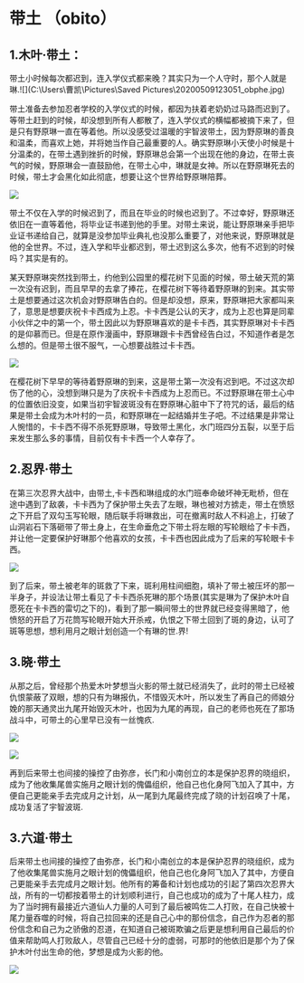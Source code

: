 #                               带土 （obito）                     

## 1.木叶·带土：

​    带土小时候每次都迟到，连入学仪式都来晚？其实只为一个人守时，那个人就是琳.![](C:\Users\曹凯\Pictures\Saved Pictures\20200509123051_obphe.jpg)

带土准备去参加忍者学校的入学仪式的时候，都因为扶着老奶奶过马路而迟到了。等带土赶到的时候，却没想到所有人都散了，连入学仪式的横幅都被摘下来了，但是只有野原琳一直在等着他。所以没感受过温暖的宇智波带土，因为野原琳的善良和温柔，而喜欢上她，并将她当作自己最重要的人。确实野原琳小天使小时候是十分温柔的，在带土遇到挫折的时候，野原琳总会第一个出现在他的身边，在带土丧气的时候，野原琳会一直鼓励他，在带土心中，琳就是女神。所以在野原琳死去的时候，带土才会黑化如此彻底，想要让这个世界给野原琳陪葬。

![](http://5b0988e595225.cdn.sohucs.com/images/20191228/8ed97bb0948e4e46b3640e2b0c8407a4.png)

带土不仅在入学的时候迟到了，而且在毕业的时候也迟到了。不过幸好，野原琳还依旧在一直等着他，将毕业证书递到他的手里。对带土来说，能让野原琳亲手把毕业证书递给自己，就算是没参加毕业典礼也没那么重要了，对他来说，野原琳就是他的全世界。不过，连入学和毕业都迟到，带土迟到这么多次，他有不迟到的时候吗？其实是有的。

某天野原琳突然找到带土，约他到公园里的樱花树下见面的时候，带土破天荒的第一次没有迟到，而且早早的去拿了捧花，在樱花树下等待着野原琳的到来。其实带土是想要通过这次机会对野原琳告白的。但是却没想，原来，野原琳把大家都叫来了，意思是想要庆祝卡卡西成为上忍。卡卡西是公认的天才，成为上忍也算是同辈小伙伴之中的第一个，带土因此以为野原琳喜欢的是卡卡西，其实野原琳对卡卡西的是仰慕而已。但是在原作漫画中，野原琳跟卡卡西曾经告白过，不知道作者是怎么想的。但是带土很不服气，一心想要战胜过卡卡西。

![](http://5b0988e595225.cdn.sohucs.com/images/20191228/99e39e45bc104da48d5106e44ea6dec0.png)

在樱花树下早早的等待着野原琳的到来，这是带土第一次没有迟到吧。不过这次却伤了他的心，没想到琳只是为了庆祝卡卡西成为上忍而已。不过野原琳在带土心中的位置依旧没变，如果当初宇智波斑没有在野原琳心脏中下了符咒的话，最后的结果是带土会成为木叶村的一员，和野原琳在一起结婚并生子吧。不过结果是非常让人惋惜的，卡卡西不得不杀死野原琳，导致带土黑化，水门班四分五裂，以至于后来发生那么多的事情，目前仅有卡卡西一个人幸存了。

## 2.忍界·带土

   在第三次忍界大战中，由带土,卡卡西和琳组成的水门班奉命破坏神无毗桥，但在途中遇到了敌袭，卡卡西为了保护带土失去了左眼，琳也被对方掳走，带土在愤怒之下开启了双勾玉写轮眼，随后联手将琳救出，可在撤离时敌人不料追上，打破了山洞岩石下落砸带了带土身上，在生命垂危之下带土将左眼的写轮眼给了卡卡西，并让他一定要保护好琳那个他喜欢的女孩，卡卡西也因此成为了后来的写轮眼卡卡西。                            

 ![](https://inews.gtimg.com/newsapp_bt/0/14076094781/1000)

到了后来，带土被老年的斑救了下来，斑利用柱间细胞，填补了带土被压坏的那一半身子，并设法让带土看见了卡卡西杀死琳的那个场景(其实是琳为了保护木叶自愿死在卡卡西的雷切之下的)，看到了那一瞬间带土的世界就已经变得黑暗了，他愤怒的开启了万花筒写轮眼开始大开杀戒，仇恨之下带土回到了斑的身边，认可了斑等思想，想利用月之眼计划创造一个有琳的世.界!                                                                                                                                                                                        

## 3.晓·带土

  从那之后，曾经那个热爱木叶梦想当火影的带土就已经消失了，此时的带土已经被仇恨蒙蔽了双眼，想的只有为琳报仇，不惜毁灭木叶，所以发生了再自己的师娘分娩的那天通灵出九尾开始毁灭木叶，也因为九尾的再现，自己的老师也死在了那场战斗中，可带土的心里早已没有一丝愧疚.

![](https://ts1.cn.mm.bing.net/th/id/R-C.6a948b2cc4e5a89173ff96a7ca112eab?rik=nt5Q%2fv8DzGvP%2bQ&riu=http%3a%2f%2fi0.hdslb.com%2fbfs%2farticle%2f6baf80e955102f941b5e42c6e549a13531b2c4c7.jpg&ehk=QZa9gQR70uk6yYZyxgQ8ijpuzbSPr1Lff3uhSyxt6Mk%3d&risl=&pid=ImgRaw&r=0)

![](https://ts1.cn.mm.bing.net/th/id/R-C.f8f2cf7986221ff8d6ef13a61af0f53c?rik=MNxNQREXOL8kPA&riu=http%3a%2f%2fimg1.gtimg.com%2fgamezone%2fpics%2fhv1%2f201%2f51%2f1934%2f125771556.jpg&ehk=3PKTmr1eShoUV4oHj0Gsc7ZQULU2hXIZshVCvZpDc9s%3d&risl=&pid=ImgRaw&r=0)

再到后来带土也间接的操控了由弥彦，长门和小南创立的本是保护忍界的晓组织，成为了他收集尾兽实施月之眼计划的傀儡组织，他自己也化身阿飞加入了其中，方便自己更能亲手去完成月之计划，从一尾到九尾最终完成了晓的计划召唤了十尾，成功复活了宇智波斑.

## 3.六道·带土

后来带土也间接的操控了由弥彦，长门和小南创立的本是保护忍界的晓组织，成为了他收集尾兽实施月之眼计划的傀儡组织，他自己也化身阿飞加入了其中，方便自己更能亲手去完成月之眼计划。他所有的筹备和计划也成功的引起了第四次忍界大战，所有的一切都按着带土的计划顺利进行，自己也成功的成为了十尾人柱力，成为了当时拥有最接近六道仙人力量的人可到了最后被鸣佐二人打败，在自己快被十尾力量吞噬的时候，将自己拉回来的还是自己心中的那份信念，自己作为忍者的那份信念和自己为之骄傲的忍道，在知道自己被斑欺骗之后更是想利用自己最后的价值来帮助鸣人打败敌人，尽管自己已经十分的虚弱，可那时的他依旧是那个为了保护木叶付出生命的他，梦想是成为火影的他。

![](https://pic3.zhimg.com/v2-2f3a752499d5a1797a84f74c86228d73_r.jpg?source=1940ef5c)

